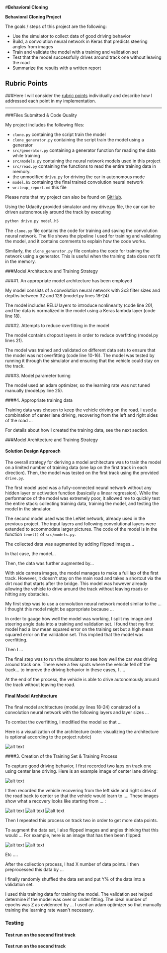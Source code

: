 #**Behavioral Cloning** 

**Behavioral Cloning Project**

The goals / steps of this project are the following:
* Use the simulator to collect data of good driving behavior
* Build, a convolution neural network in Keras that predicts steering angles from images
* Train and validate the model with a training and validation set
* Test that the model successfully drives around track one without leaving the road
* Summarize the results with a written report


[//]: # (Image References)

[image1]: ./examples/placeholder.png "Model Visualization"
[image2]: ./examples/placeholder.png "Grayscaling"
[image3]: ./examples/placeholder_small.png "Recovery Image"
[image4]: ./examples/placeholder_small.png "Recovery Image"
[image5]: ./examples/placeholder_small.png "Recovery Image"
[image6]: ./examples/placeholder_small.png "Normal Image"
[image7]: ./examples/placeholder_small.png "Flipped Image"

## Rubric Points
###Here I will consider the [rubric points](https://review.udacity.com/#!/rubrics/432/view) individually and describe how I addressed each point in my implementation.  

---
###Files Submitted & Code Quality

My project includes the following files:
* `clone.py` containing the script train the model
* `clone_generator.py` containing the script train the model using a generator
* `src/generator.py` containing a generator function for reading the data while training
* `src/models.py` containing the neural network models used in this project
* `src/read.py` containing the functions to read the entire training data in memory.
* the unmodified `drive.py` for driving the car in autonomous mode
* `model.h5` containing the final trained convolution neural network 
* `writeup_report.md` this file

Please note that my project can also be found on [GitHub](https://github.com/bodetc/CarND-Behavioral-Cloning-P3).


Using the Udacity provided simulator and my drive.py file, the car can be driven autonomously around the track by executing 
```sh
python drive.py model.h5
```

The `clone.py` file contains the code for training and saving the convolution neural network. The file shows the pipeline I used for training and validating the model, and it contains comments to explain how the code works.

Similarly, the `clone_generator.py` file contains the code for training the network using a generator. This is useful when the training data does not fit in the memory.

###Model Architecture and Training Strategy

####1. An appropriate model architecture has been employed

My model consists of a convolution neural network with 3x3 filter sizes and depths between 32 and 128 (model.py lines 18-24) 

The model includes RELU layers to introduce nonlinearity (code line 20), and the data is normalized in the model using a Keras lambda layer (code line 18). 

####2. Attempts to reduce overfitting in the model

The model contains dropout layers in order to reduce overfitting (model.py lines 21). 

The model was trained and validated on different data sets to ensure that the model was not overfitting (code line 10-16). The model was tested by running it through the simulator and ensuring that the vehicle could stay on the track.

####3. Model parameter tuning

The model used an adam optimizer, so the learning rate was not tuned manually (model.py line 25).

####4. Appropriate training data

Training data was chosen to keep the vehicle driving on the road. I used a combination of center lane driving, recovering from the left and right sides of the road ... 

For details about how I created the training data, see the next section. 

###Model Architecture and Training Strategy

#### Solution Design Approach

The overall strategy for deriving a model architecture was to train the model on a limited number of training data (one lap on the first track in each direction).
Then, the model was tested on the first track using the provided `drive.py`.

The first model used was a fully-connected neural network without any hidden layer or activation function (basically a linear regression).
While the performance of the model was extremely poor, it allowed me to quickly test the entire stack: collecting training data, training the model, and testing the model in the simulator.

The second model used was the LeNet network, already used in the previous project.
The input layers and following convolutional layers were extended to accommodate larger pictures.
The code of the model is in the function `lenet()` of `src/models.py`.

The collected data was augmented by adding flipped images...

In that case, the model...

Then, the data was further augmented by...

With side camera images, the model manages to make a full lap of the first track. However, it doesn't stay on the main road and takes a shortcut via the dirt road that starts after the bridge.
This model was however already allowing the vehicle to drive around the track without leaving roads or hitting any obstacles.

My first step was to use a convolution neural network model similar to the ... I thought this model might be appropriate because ...

In order to gauge how well the model was working, I split my image and steering angle data into a training and validation set. I found that my first model had a low mean squared error on the training set but a high mean squared error on the validation set. This implied that the model was overfitting. 


Then I ... 

The final step was to run the simulator to see how well the car was driving around track one. There were a few spots where the vehicle fell off the track... to improve the driving behavior in these cases, I ....

At the end of the process, the vehicle is able to drive autonomously around the track without leaving the road.

#### Final Model Architecture

The final model architecture (model.py lines 18-24) consisted of a convolution neural network with the following layers and layer sizes ...

To combat the overfitting, I modified the model so that ...

Here is a visualization of the architecture (note: visualizing the architecture is optional according to the project rubric)

![alt text][image1]

####3. Creation of the Training Set & Training Process

To capture good driving behavior, I first recorded two laps on track one using center lane driving. Here is an example image of center lane driving:

![alt text][image2]

I then recorded the vehicle recovering from the left side and right sides of the road back to center so that the vehicle would learn to .... These images show what a recovery looks like starting from ... :

![alt text][image3]
![alt text][image4]
![alt text][image5]

Then I repeated this process on track two in order to get more data points.

To augment the data sat, I also flipped images and angles thinking that this would ... For example, here is an image that has then been flipped:

![alt text][image6]
![alt text][image7]

Etc ....

After the collection process, I had X number of data points. I then preprocessed this data by ...


I finally randomly shuffled the data set and put Y% of the data into a validation set. 

I used this training data for training the model. The validation set helped determine if the model was over or under fitting. The ideal number of epochs was Z as evidenced by ... I used an adam optimizer so that manually training the learning rate wasn't necessary.

### Testing

#### Test run on the second first track

#### Test run on the second track